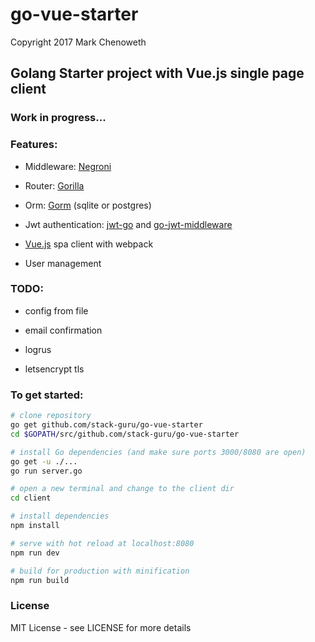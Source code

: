 # go-vue-starter

Copyright 2017 Mark Chenoweth

## Golang Starter project with Vue.js single page client

### Work in progress...

### Features:
- Middleware: [Negroni](https://github.com/urfave/negroni)

- Router: [Gorilla](https://github.com/gorilla/mux)

- Orm: [Gorm](https://github.com/jinzhu/gorm) (sqlite or postgres)

- Jwt authentication: [jwt-go](https://github.com/dgrijalva/jwt-go) and [go-jwt-middleware](https://github.com/auth0/go-jwt-middleware)

- [Vue.js](https://vuejs.org/) spa client with webpack

- User management

### TODO:
- config from file

- email confirmation

- logrus

- letsencrypt tls

### To get started:

``` bash
# clone repository
go get github.com/stack-guru/go-vue-starter
cd $GOPATH/src/github.com/stack-guru/go-vue-starter

# install Go dependencies (and make sure ports 3000/8080 are open)
go get -u ./... 
go run server.go

# open a new terminal and change to the client dir
cd client

# install dependencies
npm install

# serve with hot reload at localhost:8080
npm run dev

# build for production with minification
npm run build
```

### License

MIT License  - see LICENSE for more details